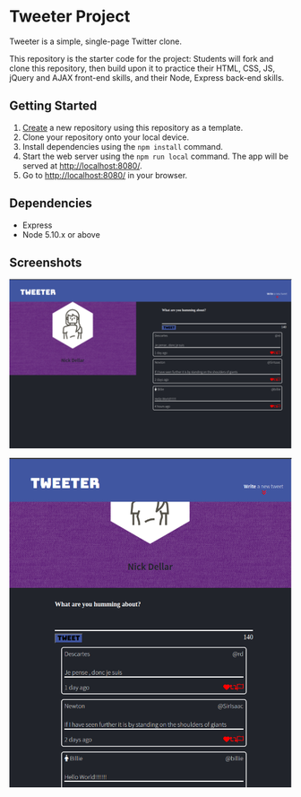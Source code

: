 # Tweeter Project

Tweeter is a simple, single-page Twitter clone.

This repository is the starter code for the project: Students will fork and clone this repository, then build upon it to practice their HTML, CSS, JS, jQuery and AJAX front-end skills, and their Node, Express back-end skills.

## Getting Started

1. [Create](https://docs.github.com/en/repositories/creating-and-managing-repositories/creating-a-repository-from-a-template) a new repository using this repository as a template.
2. Clone your repository onto your local device.
3. Install dependencies using the `npm install` command.
3. Start the web server using the `npm run local` command. The app will be served at <http://localhost:8080/>.
4. Go to <http://localhost:8080/> in your browser.

## Dependencies

- Express
- Node 5.10.x or above

## Screenshots 

!["A screenshot of tweeter when it is fullscreen!"](https://github.com/nickidells97/tweeter/blob/master/docs/bit-screen-tweeter.png?raw=true)

!["A screenshot of tweeter when it 1024 pixels or less"](https://github.com/nickidells97/tweeter/blob/master/docs/small-screen-tweeter.png?raw=true)
